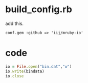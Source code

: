 # build_config.rb

add this.

```
conf.gem :github => 'iij/mruby-io'
```

# code

```rb
io = File.open("bin.dat","w")
io.write(bindata)
io.close
```

